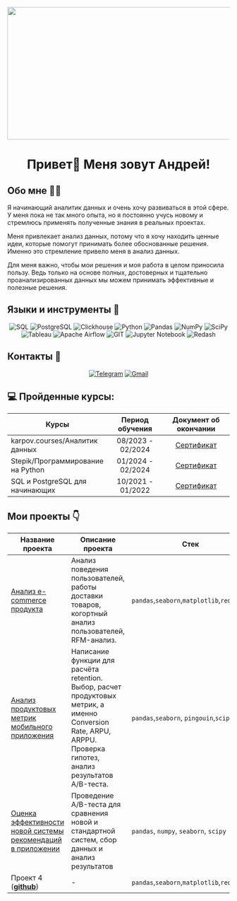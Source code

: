 <br clear="both">

<div align="center">
  <img height="300" width="600" src="https://user-images.githubusercontent.com/74038190/212750147-854a394f-fee9-4080-9770-78a4b7ece53f.gif"  />
</div>

###

<h1 align="center">Привет👋 Меня зовут Андрей!</h1>

###

 ## Обо мне 🙋‍♂️
 Я начинающий аналитик данных и очень хочу развиваться в этой сфере. У меня пока не так много опыта, но я постоянно учусь новому и стремлюсь применять полученные знания в реальных проектах.

Меня привлекает анализ данных, потому что я хочу находить ценные идеи, которые помогут принимать более обоснованные решения. Именно это стремление привело меня в анализ данных.

Для меня важно, чтобы мои решения и моя работа в целом приносила пользу. Ведь только на основе полных, достоверных и тщательно проанализированных данных мы можем принимать эффективные и полезные решения.


 ## Языки и инструменты 🔧

<div align="center">
  
![SQL](https://img.shields.io/badge/SQL-0b0038?style=for-the-badge&logo=sql&logoColor=white)
![PostgreSQL](https://img.shields.io/badge/postgresql-0b0038?style=for-the-badge&logo=postgresql&logoColor=white)
![Clickhouse](https://img.shields.io/badge/-Clickhouse-0b0038?style=for-the-badge&logo=Clickhouse&logoColor=white)
![Python](https://img.shields.io/badge/python-0b0038?style=for-the-badge&logo=python&logoColor=white)
![Pandas](https://img.shields.io/badge/pandas-0b0038?style=for-the-badge&logo=pandas&logoColor=white)
![NumPy](https://img.shields.io/badge/numpy-0b0038?style=for-the-badge&logo=numpy&logoColor=4c74cc)
![SciPy](https://img.shields.io/badge/SciPy-0b0038?style=for-the-badge&logo=scipy&logoColor=%white)
![Tableau](https://img.shields.io/badge/-Tableau-0b0038?style=for-the-badge&logo=tableau)
![Apache Airflow](https://img.shields.io/badge/Apache%20Airflow-0b0038?style=for-the-badge&logo=Apache%20Airflow&logoColor=e4351d)
![GIT](https://img.shields.io/badge/-GIT-0b0038?style=for-the-badge&logo=GIT&logoColor=white)
![Jupyter Notebook](https://img.shields.io/badge/Jupyter%20Notebook-0b0038?style=for-the-badge&logo=jupyter&logoColor=F37626)
![Redash](https://img.shields.io/badge/Redash-0b0038?style=for-the-badge&logo=redash&logoColor=white)


</div>


## Контакты 👀

<div align="center">

[![Telegram](https://img.shields.io/badge/Telegram-0b0038?style=for-the-badge&logo=telegram&logoColor=white)](https://t.me/tarasov_andrej)
[![Gmail](https://img.shields.io/badge/Gmail-0b0038?style=for-the-badge&logo=gmail&logoColor=red)](mailto:tarasovandreyy@gmail.соm)


</div>


 ## 💻 Пройденные курсы:
  
| Курсы                                                           | Период обучения   | Документ об окончании |
| ----------------------------------------------------------------| :---------------: | :--------------------:|
| karpov.courses/Аналитик данных                                  | 08/2023 - 02/2024 |     [Сертификат](https://lab.karpov.courses/certificate/2bab7021-72ce-4e9b-95d6-f9f9c07e75bf/)     |
| Stepik/Программирование на Python                                  | 01/2024 - 02/2024 |     [Сертификат](https://stepik.org/certificate/47a8d17c94196056b5ac0ea9cc58a46b4df5c2ef.pdf)     |
| SQL и PostgreSQL для начинающих                                 | 10/2021 - 01/2022 |     [Сертификат](https://beonmax.com/certificates/699e693f90cd6126958f04ec979c37c3/ru/)     |


  <h2>Мои проекты 👇</h2>

  |Название проекта| Описание проекта| Стек|
|----------------|-----------------|-----|
|[Анализ e-commerce продукта](https://github.com/TarasovAndrej/E-commerce_project)|Анализ поведения пользователей, работы доставки товаров, когортный анализ пользователей, RFM-анализ.|`pandas`,`seaborn`,`matplotlib`,`requests`|
|[Анализ продуктовых метрик мобильного приложения](https://github.com/TarasovAndrej/mobile-app_analysis)|Написание функции для расчёта retention. Выбор, расчет продуктовых метрик, а именно Conversion Rate, ARPU, ARPPU. Проверка гипотез, анализ результатов А/B-теста.|`pandas`,`seaborn`, `pingouin`,`scipy`|
|[Оценка эффективности новой системы рекомендаций в приложении](https://github.com/TarasovAndrej/A-B-testing-analysis)|Проведение A/B-теста для сравнения новой и стандартной систем, сбор данных и анализ результатов |`pandas`, `numpy`, `seaborn`, `scipy` |
|Проект 4   (__[github]()__)|-|`pandas`,`seaborn`,`matplotlib`,`requests`|
